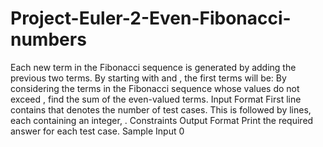 # Project-Euler-2-Even-Fibonacci-numbers
Each new term in the Fibonacci sequence is generated by adding the previous two terms. By starting with  and , the first  terms will be:  By considering the terms in the Fibonacci sequence whose values do not exceed , find the sum of the even-valued terms.  Input Format  First line contains  that denotes the number of test cases. This is followed by  lines, each containing an integer, .  Constraints  Output Format  Print the required answer for each test case.  Sample Input 0
